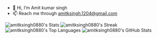 - 👋 Hi, I’m Amit kumar singh
- 📫 Reach me through amitksingh.1204@gmail.com
<!---
amitksingh0880/amitksingh0880 is a ✨ special ✨ repository because its `README.md` (this file) appears on your GitHub profile.
You can click the Preview link to take a look at your changes.
--->
![amitksingh0880's Stats](https://github-readme-stats.vercel.app/api?username=amitksingh0880&theme=vue-dark&show_icons=true&hide_border=true&count_private=true)
![amitksingh0880's Streak](https://github-readme-streak-stats.herokuapp.com/?user=amitksingh0880&theme=vue-dark&hide_border=true)
![amitksingh0880's Top Languages](https://github-readme-stats.vercel.app/api/top-langs/?username=amitksingh0880&theme=vue-dark&show_icons=true&hide_border=true&layout=compact)
<img src="https://github-readme-stats.vercel.app/api?username=amitksingh0880&theme=dark&show_icons=true&hide_border=true&count_private=true" alt="amitksingh0880's GitHub Stats" />
